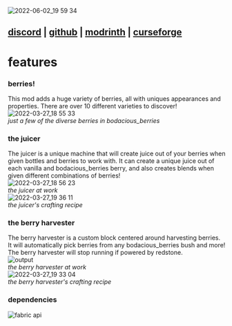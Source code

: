 ![2022-06-02_19 59 34](https://user-images.githubusercontent.com/66223394/171769253-9bc3ef22-77f3-4bac-966a-9876e3342adf.png)

## [discord](https://discord.gg/TN9gaXJ6E8) | [github](https://github.com/ix0rai/bodacious_berries) | [modrinth](https://modrinth.com/mod/berries) | [curseforge](https://www.curseforge.com/minecraft/mc-mods/bodacious-berries)

# features
### berries!
This mod adds a huge variety of berries, all with uniques appearances and properties. There are over 10 different varieties to discover!
![2022-03-27_18 55 33](https://user-images.githubusercontent.com/66223394/160307795-a1ab3d00-cb77-4697-bcf2-278c6e1dcaea.png)  
*just a few of the diverse berries in bodacious_berries*

### the juicer
The juicer is a unique machine that will create juice out of your berries when given bottles and berries to work with. It can create a unique juice out of each vanilla and bodacious_berries berry, and also creates blends when given different combinations of berries!  
![2022-03-27_18 56 23](https://user-images.githubusercontent.com/66223394/160307943-94df46b8-e6e7-45b7-ab7f-8cbcd9563fc1.png)  
*the juicer at work*  
![2022-03-27_19 36 11](https://user-images.githubusercontent.com/66223394/160308450-aa3a9e0d-1e11-40e7-a3e0-49f3ff6b3060.png)  
*the juicer's crafting recipe*

### the berry harvester
The berry harvester is a custom block centered around harvesting berries. It will automatically pick berries from any bodacious_berries bush and more! The berry harvester will stop running if powered by redstone.  
![output](https://user-images.githubusercontent.com/66223394/160307760-c71bd218-7655-4f07-96a9-c41cf4c28577.gif)  
*the berry harvester at work*  
![2022-03-27_19 33 04](https://user-images.githubusercontent.com/66223394/160308361-4b4689cb-3531-4201-8e09-26748738a999.png)  
*the berry harvester's crafting recipe*  

### dependencies
![fabric api](https://i.imgur.com/HabVZJRm.png "kneecaps required")

